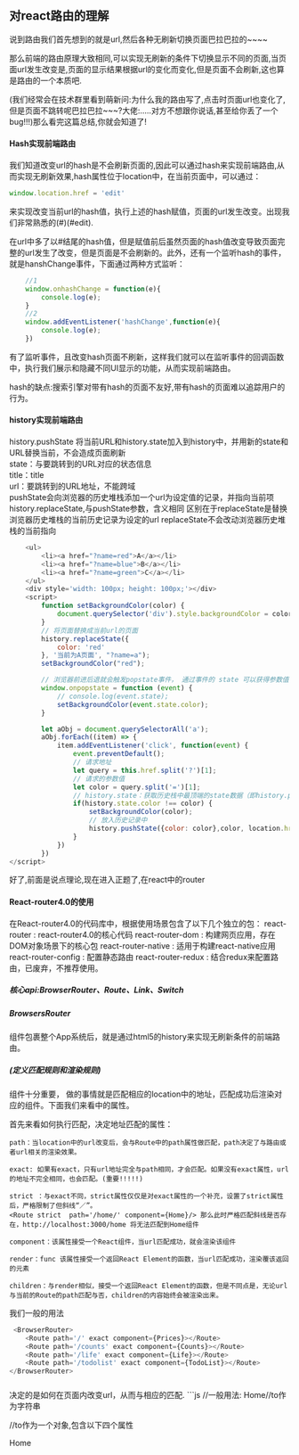 ## 对react路由的理解

说到路由我们首先想到的就是url,然后各种无刷新切换页面巴拉巴拉的~~~~

那么前端的路由原理大致相同,可以实现无刷新的条件下切换显示不同的页面,当页面url发生改变是,页面的显示结果根据url的变化而变化,但是页面不会刷新,这也算是路由的一个本质吧.

(我们经常会在技术群里看到萌新问:为什么我的路由写了,点击时页面url也变化了,但是页面不跳转呢巴拉巴拉~~~?大佬:.....对方不想跟你说话,甚至给你丢了一个bug!!!)那么看完这篇总结,你就会知道了!

#### Hash实现前端路由

我们知道改变url的hash是不会刷新页面的,因此可以通过hash来实现前端路由,从而实现无刷新效果,hash属性位于location中，在当前页面中，可以通过：
```js
window.location.href = 'edit'
```
来实现改变当前url的hash值，执行上述的hash赋值，页面的url发生改变。出现我们非常熟悉的(#)(#edit).

在url中多了以#结尾的hash值，但是赋值前后虽然页面的hash值改变导致页面完整的url发生了改变，但是页面是不会刷新的。此外，还有一个监听hash的事件，就是hanshChange事件，下面通过两种方式监听：
```js
    //1
    window.onhashChange = function(e){
        console.log(e);
    }
    //2
    window.addEventListener('hashChange',function(e){
        console.log(e);
    })
```
有了监听事件，且改变hash页面不刷新，这样我们就可以在监听事件的回调函数中，执行我们展示和隐藏不同UI显示的功能，从而实现前端路由。

hash的缺点:搜索引擎对带有hash的页面不友好,带有hash的页面难以追踪用户的行为。

#### history实现前端路由
history.pushState
将当前URL和history.state加入到history中，并用新的state和URL替换当前，不会造成页面刷新<br/>
state：与要跳转到的URL对应的状态信息<br/>
title：title<br/>
url：要跳转到的URL地址，不能跨域<br/>
pushState会向浏览器的历史堆栈添加一个url为设定值的记录，并指向当前项<br/>
history.replaceState,与pushState参数，含义相同
区别在于replaceState是替换浏览器历史堆栈的当前历史记录为设定的url
replaceState不会改动浏览器历史堆栈的当前指向
```js
    <ul>
        <li><a href="?name=red">A</a></li>
        <li><a href="?name=blue">B</a></li>
        <li><a href="?name=green">C</a></li>
    </ul>
    <div style='width: 100px; height: 100px;'></div>
    <script>
        function setBackgroundColor(color) {
            document.querySelector('div').style.backgroundColor = color;
        }
        // 将页面替换成当前url的页面
        history.replaceState({
            color: 'red'
        }, '当前为A页面', "?name=a");
        setBackgroundColor("red");

        // 浏览器前进后退就会触发popstate事件， 通过事件的 state 可以获得参数值
        window.onpopstate = function (event) {
            // console.log(event.state);
            setBackgroundColor(event.state.color);
        }

        let aObj = document.querySelectorAll('a');
        aObj.forEach((item) => {
            item.addEventListener('click', function(event) {
                event.preventDefault();
                // 请求地址
                let query = this.href.split('?')[1];
                // 请求的参数值
                let color = query.split('=')[1];
                // history.state：获取历史栈中最顶端的state数据（即history.pushState中的第一个参数）
                if(history.state.color !== color) {
                    setBackgroundColor(color);
                    // 放入历史记录中
                    history.pushState({color: color},color, location.href.split('?')[0] + '?' + query);
                }
            })
        })
</script>
```
好了,前面是说点理论,现在进入正题了,在react中的router

#### React-router4.0的使用

在React-router4.0的代码库中，根据使用场景包含了以下几个独立的包：
react-router : react-router4.0的核心代码
react-router-dom : 构建网页应用，存在DOM对象场景下的核心包
react-router-native : 适用于构建react-native应用
react-router-config : 配置静态路由
react-router-redux : 结合redux来配置路由，已废弃，不推荐使用。

##### 核心api:BrowserRouter、Route、Link、Switch

##### BrowsersRouter
组件包裹整个App系统后，就是通过html5的history来实现无刷新条件的前端路由。
##### <Route>(定义匹配规则和渲染规则)

<Route> 组件十分重要，<Route> 做的事情就是匹配相应的location中的地址，匹配成功后渲染对应的组件。下面我们来看<Route>中的属性。

首先来看如何执行匹配，决定<Route>地址匹配的属性：

    path：当location中的url改变后，会与Route中的path属性做匹配，path决定了与路由或者url相关的渲染效果。

    exact: 如果有exact，只有url地址完全与path相同，才会匹配。如果没有exact属性，url的地址不完全相同，也会匹配。(重要!!!!!)

    strict ：与exact不同，strict属性仅仅是对exact属性的一个补充，设置了strict属性后，严格限制了但斜线“／”。
    <Route strict  path='/home/' component={Home}/> 那么此时严格匹配斜线是否存在，http://localhost:3000/home 将无法匹配到Home组件

    component：该属性接受一个React组件，当url匹配成功，就会渲染该组件

    render：func 该属性接受一个返回React Element的函数，当url匹配成功，渲染覆该返回的元素

    children：与render相似，接受一个返回React Element的函数，但是不同点是，无论url与当前的Route的path匹配与否，children的内容始终会被渲染出来。
我们一般的用法
```js
 <BrowserRouter>
    <Route path='/' exact component={Prices}></Route>
    <Route path='/counts' exact component={Counts}></Route>
    <Route path='/life' exact component={Life}></Route>
    <Route path='/todolist' exact component={TodoList}></Route>
</BrowserRouter>
```

##### <Link>
<Link> 决定的是如何在页面内改变url，从而与相应的<Route>匹配.
```js
//一般用法:
<Link to='/home'>Home</Link>//to作为字符串

//to作为一个对象,包含以下四个属性
 <Link to={{pathname:'/home',search:'?sort=name',hash:'#edit',state:{a:1}}}>Home</Link>

```



